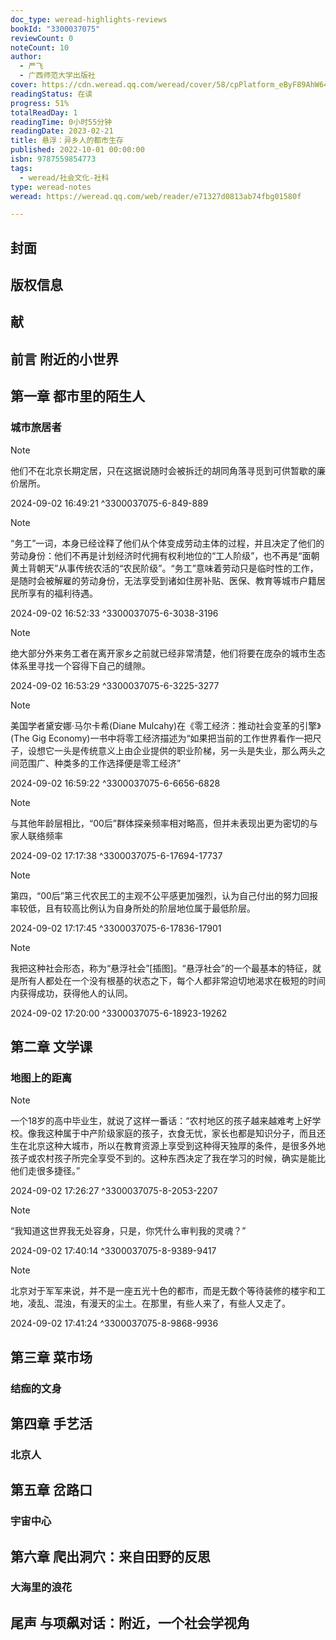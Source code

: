 ```yaml
---
doc_type: weread-highlights-reviews
bookId: "3300037075"
reviewCount: 0
noteCount: 10
author:
  - 严飞
  - 广西师范大学出版社
cover: https://cdn.weread.qq.com/weread/cover/58/cpPlatform_eByF89AhW64MutULtCCBUR/t7_cpPlatform_eByF89AhW64MutULtCCBUR.jpg
readingStatus: 在读
progress: 51%
totalReadDay: 1
readingTime: 0小时55分钟
readingDate: 2023-02-21
title: 悬浮：异乡人的都市生存
published: 2022-10-01 00:00:00
isbn: 9787559854773
tags:
  - weread/社会文化-社科
type: weread-notes
weread: https://weread.qq.com/web/reader/e71327d0813ab74fbg01580f

---
```



## 封面

## 版权信息

## 献

## 前言 附近的小世界

## 第一章 都市里的陌生人

### 城市旅居者

> [!NOTE] 
> 他们不在北京长期定居，只在这据说随时会被拆迁的胡同角落寻觅到可供暂歇的廉价居所。
> 
> 2024-09-02 16:49:21 ^3300037075-6-849-889

> [!NOTE] 
> “务工”一词，本身已经诠释了他们从个体变成劳动主体的过程，并且决定了他们的劳动身份：他们不再是计划经济时代拥有权利地位的“工人阶级”，也不再是“面朝黄土背朝天”从事传统农活的“农民阶级”。“务工”意味着劳动只是临时性的工作，是随时会被解雇的劳动身份，无法享受到诸如住房补贴、医保、教育等城市户籍居民所享有的福利待遇。
> 
> 2024-09-02 16:52:33 ^3300037075-6-3038-3196

> [!NOTE] 
> 绝大部分外来务工者在离开家乡之前就已经非常清楚，他们将要在庞杂的城市生态体系里寻找一个容得下自己的缝隙。
> 
> 2024-09-02 16:53:29 ^3300037075-6-3225-3277

> [!NOTE] 
> 美国学者黛安娜·马尔卡希(Diane Mulcahy)在《零工经济：推动社会变革的引擎》(The Gig Economy)一书中将零工经济描述为“如果把当前的工作世界看作一把尺子，设想它一头是传统意义上由企业提供的职业阶梯，另一头是失业，那么两头之间范围广、种类多的工作选择便是零工经济”
> 
> 2024-09-02 16:59:22 ^3300037075-6-6656-6828

> [!NOTE] 
> 与其他年龄层相比，“00后”群体探亲频率相对略高，但并未表现出更为密切的与家人联络频率
> 
> 2024-09-02 17:17:38 ^3300037075-6-17694-17737

> [!NOTE] 
> 第四，“00后”第三代农民工的主观不公平感更加强烈，认为自己付出的努力回报率较低，且有较高比例认为自身所处的阶层地位属于最低阶层。
> 
> 2024-09-02 17:17:45 ^3300037075-6-17836-17901

> [!NOTE] 
> 我把这种社会形态，称为“悬浮社会”[插图]。“悬浮社会”的一个最基本的特征，就是所有人都处在一个没有根基的状态之下，每个人都非常迫切地渴求在极短的时间内获得成功，获得他人的认同。
> 
> 2024-09-02 17:20:00 ^3300037075-6-18923-19262

## 第二章 文学课

### 地图上的距离

> [!NOTE] 
> 一个18岁的高中毕业生，就说了这样一番话：“农村地区的孩子越来越难考上好学校。像我这种属于中产阶级家庭的孩子，衣食无忧，家长也都是知识分子，而且还生在北京这种大城市，所以在教育资源上享受到这种得天独厚的条件，是很多外地孩子或农村孩子所完全享受不到的。这种东西决定了我在学习的时候，确实是能比他们走很多捷径。”
> 
> 2024-09-02 17:26:27 ^3300037075-8-2053-2207

> [!NOTE] 
> “我知道这世界我无处容身，只是，你凭什么审判我的灵魂？”
> 
> 2024-09-02 17:40:14 ^3300037075-8-9389-9417

> [!NOTE] 
> 北京对于军军来说，并不是一座五光十色的都市，而是无数个等待装修的楼宇和工地，凌乱、混浊，有漫天的尘土。在那里，有些人来了，有些人又走了。
> 
> 2024-09-02 17:41:24 ^3300037075-8-9868-9936

## 第三章 菜市场

### 结痂的文身

## 第四章 手艺活

### 北京人

## 第五章 岔路口

### 宇宙中心

## 第六章 爬出洞穴：来自田野的反思

### 大海里的浪花

## 尾声 与项飙对话：附近，一个社会学视角

